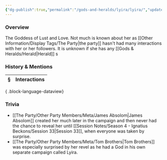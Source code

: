 ```yaml
---
{"dg-publish":true,"permalink":"/gods-and-heralds/lyira/lyira/","updated":"2025-05-30T12:49:43.471+01:00"}
---
```



### Overview
The Goddess of Lust and Love. Not much is known about her as [[Other Information/Display Tags/The Party\|the party]] hasn't had many interactions with her or her followers. It is unknown if she has any [[Gods & Heralds/Herald\|Herald]] s

### History & Mentions
| § | Interactions |
| - | ------------ |

{ .block-language-dataview}

### Trivia
- [[The Party/Other Party Members/Meta/James Absolom\|James Absolom]] created her much later in the campaign and then never had the chance to reveal her until [[Session Notes/Season 4 - Ignatius Beckons/Session 33\|Session 33]], when everyone was taken by surprise.
- [[The Party/Other Party Members/Meta/Tom Brothers\|Tom Brothers]] was especially surprised by her revel as he had a God in his own separate campaign called Lyira. 
